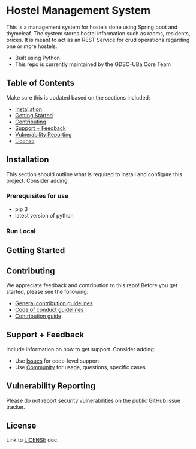 # Hostel Management System

This is a management system for hostels done using Spring boot and thymeleaf. 
The system stores hostel information such as rooms, residents, prices. It is meant to act as an REST Service for crud operations regarding one or more hostels.

  - Built using Python.
  - This repo is currently maintained by the GDSC-UBa Core Team

<!--
Search-replace the org/repo in the badge images and links below.


**Note:** See individual language directories in this repo for technology-specific badges. 

[![CircleCI](https://img.shields.io/circleci/project/github/auth0/open-source-template.svg?style=flat-square)](https://circleci.com/gh/auth0/open-source-template/tree/master)
[![TravisCI](https://travis-ci.org/auth0/open-source-template.png)](https://travis-ci.org/auth0/open-source-template)
[![CodeCov](https://img.shields.io/codecov/c/github/auth0/open-source-template/v3.svg?style=flat-square)](https://codecov.io/github/auth0/open-source-template)
[![Coveralls](https://coveralls.io/repos/auth0/open-source-template/badge.svg?branch=master)](https://coveralls.io/r/auth0/open-source-template?branch=master)
[![Code Climate](https://img.shields.io/codeclimate/maintainability/auth0/open-source-template.svg)](https://codeclimate.com/github/auth0/open-source-template)
[![License](http://img.shields.io/:license-mit-blue.svg?style=flat)](https://opensource.org/licenses/MIT)
-->

## Table of Contents

Make sure this is updated based on the sections included:

- [Installation](#installation)
- [Getting Started](#getting-started)
- [Contributing](#contributing)
- [Support + Feedback](#support--feedback)
- [Vulnerability Reporting](#vulnerability-reporting)
- [License](#license)

<!--
## Documentation

This section should describe the documentation contained within this repo as well as links to other helpful pages. Full documentation for the library should not, ideally, be located in the repo README and must not be duplicated from somewhere else. If the README is being updated to adhere to these guidelines and the documentation only exists in the readme, consider moving it to a docs page or a Quickstart.

Consider adding:

- How to generate documentation in the project (if applicable)
- Links to Quickstarts and sample projects
- Links to any specific `.md` files in the repo
- Links to [auth0/docs](https://auth0.com/docs/)
- Links to [Auth0 blog posts](https://auth0.com/blog/tech/)
- Links to any helpful supporting information about the project
- Links to relevant Community posts (consider parsing and adding somewhere more easily accessible)
-->


## Installation

This section should outline what is required to install and configure this project. Consider adding:

### Prerequisites for use
- pip 3
- latest version of python

### Run Local


## Getting Started


## Contributing

We appreciate feedback and contribution to this repo! Before you get started, please see the following:

- [General contribution guidelines](https://github.com/Developer-Student-Clubs-UBa/MailingList/blob/main/CONTRIBUTING.md)
- [Code of conduct guidelines](https://github.com/Developer-Student-Clubs-UBa/MailingList/blob/main/CODE-OF-CONDUCT.md)
- [Contribution guide](https://github.com/Developer-Student-Clubs-UBa/MailingList/blob/main/CONTRIBUTING.md)

## Support + Feedback

Include information on how to get support. Consider adding:

- Use [Issues](https://github.com/Developer-Student-Clubs-UBa/MailingList/issues) for code-level support
- Use [Community](https://gdsc.community.dev/university-of-bamenda/) for usage, questions, specific cases

## Vulnerability Reporting

Please do not report security vulnerabilities on the public GitHub issue tracker. 

## License

Link to [LICENSE](LICENSE) doc.
